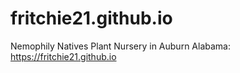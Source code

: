 # fritchie21.github.io
Nemophily Natives Plant Nursery in Auburn Alabama: https://fritchie21.github.io


